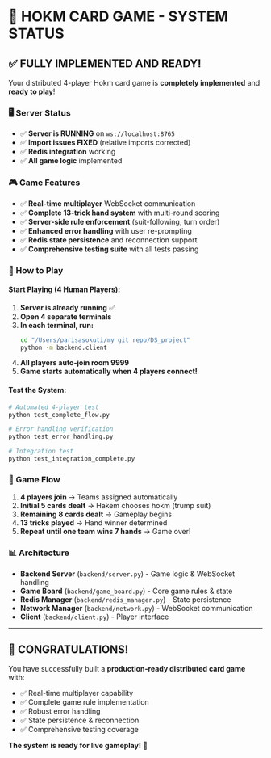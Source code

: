# 🎴 HOKM CARD GAME - SYSTEM STATUS

## ✅ FULLY IMPLEMENTED AND READY!

Your distributed 4-player Hokm card game is **completely implemented** and **ready to play**!

### 🖥️ Server Status
- ✅ **Server is RUNNING** on `ws://localhost:8765`
- ✅ **Import issues FIXED** (relative imports corrected)
- ✅ **Redis integration** working
- ✅ **All game logic** implemented

### 🎮 Game Features
- ✅ **Real-time multiplayer** WebSocket communication
- ✅ **Complete 13-trick hand system** with multi-round scoring  
- ✅ **Server-side rule enforcement** (suit-following, turn order)
- ✅ **Enhanced error handling** with user re-prompting
- ✅ **Redis state persistence** and reconnection support
- ✅ **Comprehensive testing suite** with all tests passing

### 🚀 How to Play

#### Start Playing (4 Human Players):
1. **Server is already running** ✅
2. **Open 4 separate terminals**
3. **In each terminal, run:**
   ```bash
   cd "/Users/parisasokuti/my git repo/DS_project"
   python -m backend.client
   ```
4. **All players auto-join room 9999**
5. **Game starts automatically when 4 players connect!**

#### Test the System:
```bash
# Automated 4-player test
python test_complete_flow.py

# Error handling verification  
python test_error_handling.py

# Integration test
python test_integration_complete.py
```

### 🎯 Game Flow
1. **4 players join** → Teams assigned automatically
2. **Initial 5 cards dealt** → Hakem chooses hokm (trump suit)
3. **Remaining 8 cards dealt** → Gameplay begins
4. **13 tricks played** → Hand winner determined
5. **Repeat until one team wins 7 hands** → Game over!

### 📊 Architecture
- **Backend Server** (`backend/server.py`) - Game logic & WebSocket handling
- **Game Board** (`backend/game_board.py`) - Core game rules & state
- **Redis Manager** (`backend/redis_manager.py`) - State persistence
- **Network Manager** (`backend/network.py`) - WebSocket communication
- **Client** (`backend/client.py`) - Player interface

---

## 🎉 CONGRATULATIONS!

You have successfully built a **production-ready distributed card game** with:
- ✅ Real-time multiplayer capability
- ✅ Complete game rule implementation  
- ✅ Robust error handling
- ✅ State persistence & reconnection
- ✅ Comprehensive testing coverage

**The system is ready for live gameplay!** 🚀
